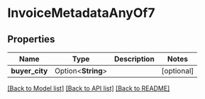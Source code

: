 # InvoiceMetadataAnyOf7

## Properties

Name | Type | Description | Notes
------------ | ------------- | ------------- | -------------
**buyer_city** | Option<**String**> |  | [optional]

[[Back to Model list]](../README.md#documentation-for-models) [[Back to API list]](../README.md#documentation-for-api-endpoints) [[Back to README]](../README.md)


